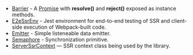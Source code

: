 - [Barrier] - A [Promise] with **resolve()** and **reject()** exposed as
  instance methods.
- [E2eSsrEnv] - Jest environment for end-to-end testing of SSR and client-side
  execution of Webpack-built code.
- [Emitter](/docs/api/classes/Emitter) - Simple listeneable data emitter.
- [Semaphore](/docs/api/classes/Semaphore) - Synchronization primitive.
- [ServerSsrContext](/docs/api/classes/ServerSsrContext) &mdash;
  SSR context class being used by the library.

<!-- Link -->
[Barrier]: /docs/api/classes/Barrier
[E2eSsrEnv]: /docs/api/classes/E2eSsrEnv
[Promise]: https://developer.mozilla.org/en-US/docs/Web/JavaScript/Reference/Global_Objects/Promise

